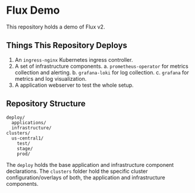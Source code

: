 # Flux Demo

This repository holds a demo of Flux v2.

## Things This Repository Deploys

1. An `ingress-nginx` Kubernetes ingress controller.
2. A set of infrastructure components.
    a. `prometheus-operator` for metrics collection and alerting.
    b. `grafana-loki` for log collection.
    c. `grafana` for metrics and log visualization.
3. A application webserver to test the whole setup.

## Repository Structure

```
deploy/
  applications/
  infrastructure/
clusters/
  us-central1/
    test/
    stage/
    prod/
```

The `deploy` holds the base application and infrastructure component declarations. The `clusters` folder hold the specific cluster configuration/overlays of both, the application and infrastructure components.